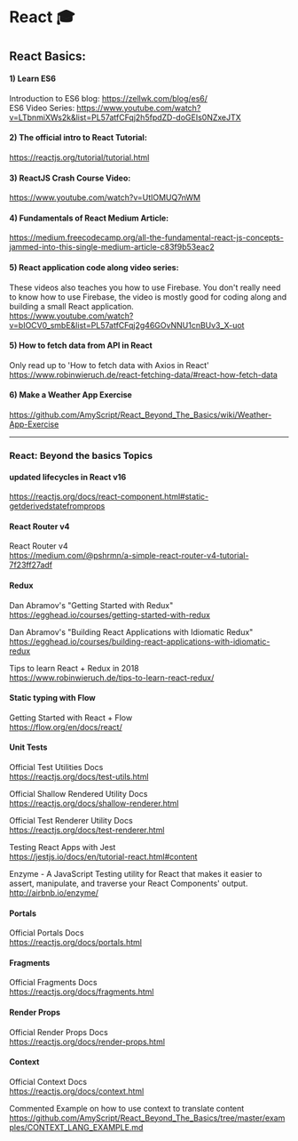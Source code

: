 # React :mortar_board:

## React Basics:

#### 1) Learn ES6

Introduction to ES6 blog:
https://zellwk.com/blog/es6/ \
ES6 Video Series:
https://www.youtube.com/watch?v=LTbnmiXWs2k&list=PL57atfCFqj2h5fpdZD-doGEIs0NZxeJTX

#### 2) The official intro to React Tutorial:

https://reactjs.org/tutorial/tutorial.html

#### 3) ReactJS Crash Course Video:

https://www.youtube.com/watch?v=UtIOMUQ7nWM

#### 4) Fundamentals of React Medium Article:

https://medium.freecodecamp.org/all-the-fundamental-react-js-concepts-jammed-into-this-single-medium-article-c83f9b53eac2

#### 5) React application code along video series:

These videos also teaches you how to use Firebase. You don't really need to know how to use Firebase, the video is mostly good for coding along and building a small React application. \
https://www.youtube.com/watch?v=bIOCV0_smbE&list=PL57atfCFqj2g46GOvNNU1cnBUv3_X-uot

#### 5) How to fetch data from API in React

Only read up to 'How to fetch data with Axios in React' \
https://www.robinwieruch.de/react-fetching-data/#react-how-fetch-data

#### 6) Make a Weather App Exercise

https://github.com/AmyScript/React_Beyond_The_Basics/wiki/Weather-App-Exercise

---

### React: Beyond the basics Topics

#### updated lifecycles in React v16
https://reactjs.org/docs/react-component.html#static-getderivedstatefromprops

#### React Router v4

React Router v4 \
https://medium.com/@pshrmn/a-simple-react-router-v4-tutorial-7f23ff27adf

#### Redux

Dan Abramov's "Getting Started with Redux" \
https://egghead.io/courses/getting-started-with-redux

Dan Abramov's "Building React Applications with Idiomatic Redux" \
https://egghead.io/courses/building-react-applications-with-idiomatic-redux

Tips to learn React + Redux in 2018 \
https://www.robinwieruch.de/tips-to-learn-react-redux/

#### Static typing with Flow

Getting Started with React + Flow \
https://flow.org/en/docs/react/

#### Unit Tests

Official Test Utilities Docs \
https://reactjs.org/docs/test-utils.html

Official Shallow Rendered Utility Docs \
https://reactjs.org/docs/shallow-renderer.html

Official Test Renderer Utility Docs \
https://reactjs.org/docs/test-renderer.html

Testing React Apps with Jest \
https://jestjs.io/docs/en/tutorial-react.html#content

Enzyme - A JavaScript Testing utility for React that makes it easier to assert, manipulate, and traverse your React Components' output. \
http://airbnb.io/enzyme/

#### Portals

Official Portals Docs \
https://reactjs.org/docs/portals.html

#### Fragments

Official Fragments Docs \
https://reactjs.org/docs/fragments.html

#### Render Props

Official Render Props Docs \
https://reactjs.org/docs/render-props.html

#### Context

Official Context Docs \
https://reactjs.org/docs/context.html

Commented Example on how to use context to translate content \
https://github.com/AmyScript/React_Beyond_The_Basics/tree/master/examples/CONTEXT_LANG_EXAMPLE.md


